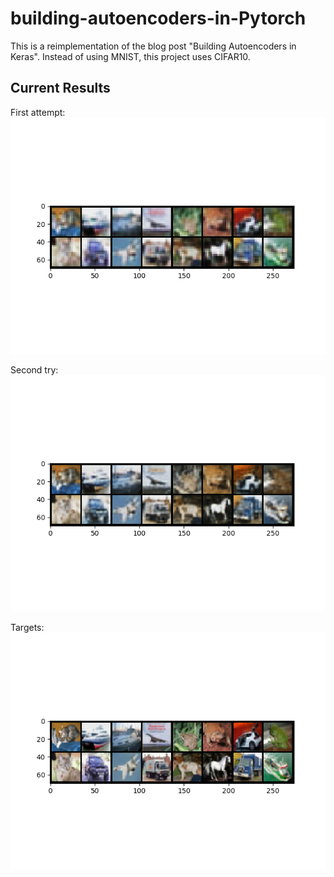 # building-autoencoders-in-Pytorch
This is a reimplementation of the blog post "Building Autoencoders in Keras". Instead of using MNIST, this project uses CIFAR10.

## Current Results
First attempt:  
![decode](/weights/decoded_img.png)

Second try:  
![decode](/weights/decoded_img2.png)

Targets:  
![decode](/weights/target.png)
